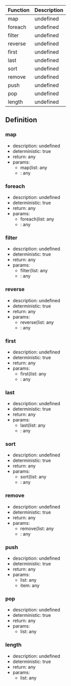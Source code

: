 |Function    |Description                                   |
|------------|----------------------------------------------|
|map|undefined|
|foreach|undefined|
|filter|undefined|
|reverse|undefined|
|first|undefined|
|last|undefined|
|sort|undefined|
|remove|undefined|
|push|undefined|
|pop|undefined|
|length|undefined|

## Definition

### map

- description: undefined
- deterministic: true
- return: any
- params:
	- map(list: any
	- : any

### foreach

- description: undefined
- deterministic: true
- return: any
- params:
	- foreach(list: any
	- : any

### filter

- description: undefined
- deterministic: true
- return: any
- params:
	- filter(list: any
	- : any

### reverse

- description: undefined
- deterministic: true
- return: any
- params:
	- reverse(list: any
	- : any

### first

- description: undefined
- deterministic: true
- return: any
- params:
	- first(list: any
	- : any

### last

- description: undefined
- deterministic: true
- return: any
- params:
	- last(list: any
	- : any

### sort

- description: undefined
- deterministic: true
- return: any
- params:
	- sort(list: any
	- : any

### remove

- description: undefined
- deterministic: true
- return: any
- params:
	- remove(list: any
	- : any

### push

- description: undefined
- deterministic: true
- return: any
- params:
	- list: any
	- item: any

### pop

- description: undefined
- deterministic: true
- return: any
- params:
	- list: any

### length

- description: undefined
- deterministic: true
- return: any
- params:
	- list: any
